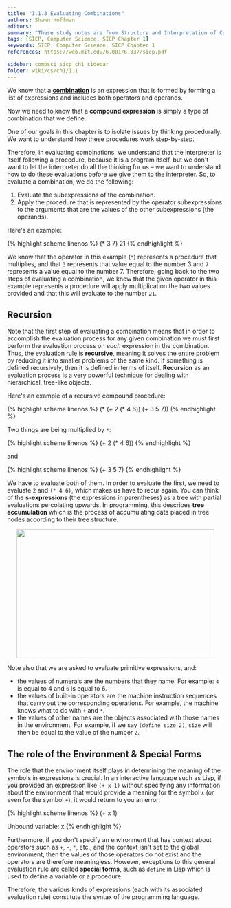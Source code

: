 ```yaml
---
title: "1.1.3 Evaluating Combinations"
authors: Shawn Hoffman
editors: 
summary: "These study notes are from Structure and Interpretation of Computer Programs - 2nd Edition (MIT Electrical Engineering and Computer Science) by Abelson, H. and Sussman, G."
tags: [SICP, Computer Science, SICP Chapter 1]
keywords: SICP, Computer Science, SICP Chapter 1
references: https://web.mit.edu/6.001/6.037/sicp.pdf

sidebar: compsci_sicp_ch1_sidebar
folder: wiki/cs/ch1/1.1
---
```


We know that a **[combination](/wiki/cs/sicp/ch1/1.1/expressions_and_combinations/)** is an expression that is formed by forming a list of expressions and includes both operators and operands.

Now we need to know that a **compound expression** is simply a type of combination that we define.

One of our goals in this chapter is to isolate issues by thinking procedurally. We want to understand how these procedures work step-by-step.

Therefore, in evaluating combinations, we understand that the interpreter is itself following a procedure, because it is a program itself, but we don't want to let the interpreter do all the thinking for us – we want to understand how to do these evaluations before we give them to the interpreter. So, to evaluate a combination, we do the following:

1. Evaluate the subexpressions of the combination.
2. Apply the procedure that is represented by the operator subexpressions to the arguments that are the values of the other subexpressions (the operands).

Here's an example:

{% highlight scheme linenos %}
(* 3 7)
21
{% endhighlight %}

We know that the operator in this example (`*`) represents a procedure that multiplies, and that `3` represents that value equal to the number 3 and `7` represents a value equal to the number 7. Therefore, going back to the two steps of evaluating a combination, we know that the given operator in this example represents a procedure will apply multiplication the two values provided and that this will evaluate to the number `21`.

## Recursion

Note that the first step of evaluating a combination means that in order to accomplish the evaluation process for any given combination we must first perform the evaluation process on *each* expression in the combination. Thus, the evaluation rule is **recursive**, meaning it solves the entire problem by reducing it into smaller problems of the same kind. If something is defined recursively, then it is defined in terms of itself. **Recursion** as an evaluation process is a very powerful technique for dealing with hierarchical, tree-like objects.

Here's an example of a recursive compound procedure:

{% highlight scheme linenos %}
(* (+ 2 (* 4 6))
   (+ 3 5 7))
{% endhighlight %}

Two things are being multiplied by `*`:

{% highlight scheme linenos %}
(+ 2 (* 4 6))
{% endhighlight %}

and

{% highlight scheme linenos %}
(+ 3 5 7)
{% endhighlight %}

We have to evaluate both of them. In order to evaluate the first, we need to evaluate `2` and `(* 4 6)`, which makes us have to recur again. You can think of the **s-expressions** (the expressions in parentheses) as a tree with partial evaluations percolating upwards. In programming, this describes **tree accumulation** which is the process of accumulating data placed in tree nodes according to their tree structure.

<p align="center">
  <img width="460" height="300" src="../images/sicp-recursion-tree.png">
</p>

Note also that we are asked to evaluate primitive expressions, and:

- the values of numerals are the numbers that they name. For example: `4` is equal to 4 and `6` is equal to 6.
- the values of built-in operators are the machine instruction sequences that carry out the corresponding operations. For example, the machine knows what to do with `+` and `*`.
- the values of other names are the objects associated with those names in the environment. For example, if we say `(define size 2)`, `size` will then be equal to the value of the number `2`.

## The role of the Environment & Special Forms

The role that the environment itself plays in determining the meaning of the symbols in expressions is crucial. In an interactive language such as Lisp, if you provided an expression like `(+ x 1)` without specifying any information about the environment that would provide a meaning for the symbol `x` (or even for the symbol `+`), it would return to you an error:

{% highlight scheme linenos %}
(+ x 1)

Unbound variable: x
{% endhighlight %}

Furthermore, if you don't specify an environment that has context about operators such as `+`, `-`, `*`, etc., and the context isn't set to the global environment, then the values of those operators do not exist and the operators are therefore meaningless. However, exceptions to this general evaluation rule are called **special forms**, such as `define` in Lisp which is used to define a variable or a procedure.

Therefore, the various kinds of expressions (each with its associated evaluation rule) constitute the syntax of the programming language.
